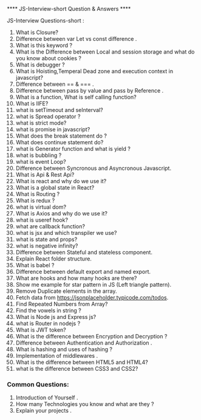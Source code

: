****  JS-Interview-short Question & Answers ****

JS-Interview Questions-short :
1. What is Closure?
2. Difference between var Let vs const difference .
3. What is this keyword ?
4. What is the Difference between Local and session storage and what do  you know about cookies ?
5. What is debugger ?
6. What is Hoisting,Temperal Dead zone  and execution context  in javascript?
7. Difference between == & === .
8. Difference between pass by value and pass by Reference .
9. What is a function, What is self calling function?
10. What is IIFE?
11. what is setTimeout and seInterval?
12. what is Spread operator ?
13. what is strict mode?
14. what is promise in javascript?
15. What does the break statement do ?
16. What does continue statement do?
17. what is Generator function and what is yield ?
18. what is bubbling ?
19. what is event Loop?
20. Difference between Syncronous and Asyncronous Javascript.
21. What is Api & Rest Api? 
22. What is react and why do we use it?
23. What is a global state in React?
24. What is Routing ?
25. What is redux ?
26. what is virtual dom?
27. What is Axios and why do we use it?
28. what is useref hook?
29. what are callback function?
30. what is jsx and which transpiler we use?
31. what is state and props?
32. what is negative infinity?
33. Difference between Stateful and stateless component.
34. Explain React folder structure.
35. What is babel ?
36. Difference between default export and named export.
37. What are hooks and how many hooks are there?
38. Show me example for star pattern in JS (Left triangle pattern).
39. Remove Duplicate elements in the array.
40. Fetch data from https://jsonplaceholder.typicode.com/todos.
41. Find Repeated Numbers from Array?
42. Find the vowels in string ?
43. What is Node js and Express js?
44. what is Router in nodejs ?
45. What is JWT token?
46. What is the difference between Encryption and Decryption ?
47. Difference between Authentication and Authorization .
48. What is hashing and uses of hashing ?
49. Implementation of middlewares .
50. What is the difference between HTML5 and HTML4?
51. what is the difference between CSS3 and CSS2?
 ### Common Questions:
1. Introduction of Yourself .
2. How  many  Technologies you know and what are they ?
3. Explain your projects .